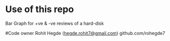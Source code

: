 # Use of this repo
Bar Graph for +ve &amp; -ve reviews of a hard-disk

#Code owner
Rohit Hegde (hegde.rohit7@gmail.com)
github.com/rohegde7
